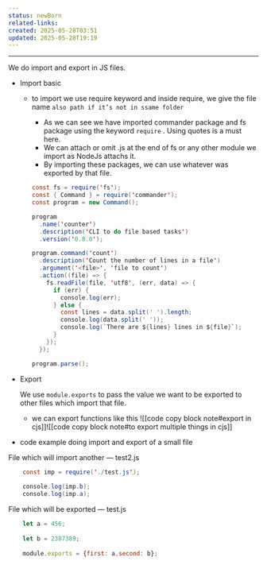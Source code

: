 ```yaml
---
status: newBorn
related-links: 
created: 2025-05-28T03:51
updated: 2025-05-28T19:19
---
```

---


We do import and export in JS files.

- Import basic
	- to import we use require keyword and inside require, we give the file name `also path if it’s not in ssame folder`
        - As we can see we have imported commander package and fs package using the keyword `require` . Using quotes is a must here.
        - We can attach or omit .js at the end of fs or any other module we import as NodeJs attachs it.
        - By importing these packages, we can use whatever was exported by that file.
    
        ```java
        const fs = require('fs');
        const { Command } = require('commander');
        const program = new Command();
        
        program
          .name('counter')
          .description('CLI to do file based tasks')
          .version('0.8.0');
        
        program.command('count')
          .description('Count the number of lines in a file')
          .argument('<file>', 'file to count')
          .action((file) => {
            fs.readFile(file, 'utf8', (err, data) => {
              if (err) {
                console.log(err);
              } else {
                const lines = data.split(' ').length;
                console.log(data.split(' '));
                console.log(`There are ${lines} lines in ${file}`);
              }
            });
          });
        
        program.parse();
        ```
        
- Export
    
    We use `module.exports` to pass the value we want to be exported to other files which import that file.
    
    - we can export functions like this
        ![[code copy block note#export in cjs]]![[code copy block note#to export multiple things in cjs]]
    
- code example doing import and export of a small file

File which will import another — test2.js

```java
    const imp = require('./test.js');
    
    console.log(imp.b);
    console.log(imp.a);
```

File which will be exported — test.js

```js
    let a = 456;
    
    let b = 2387389;
    
    module.exports = {first: a,second: b};
```

